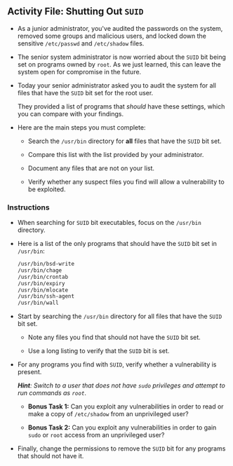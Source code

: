 ## Activity File: Shutting Out `SUID`

- As a junior administrator, you've audited the passwords on the system, removed some groups and malicious users, and locked down the sensitive `/etc/passwd` and `/etc/shadow` files.

- The senior system administrator is now worried about the `SUID` bit being set on programs owned by `root`. As we just learned, this can leave the system open for compromise in the future.

- Today your senior administrator asked you to audit the system for all files that have the `SUID` bit set for the root user. 

  They provided a list of programs that _should_ have these settings, which you can compare with your findings.

- Here are the main steps you must complete:
  - Search the `/usr/bin` directory for **all** files that have the `SUID` bit set.

  - Compare this list with the list provided by your administrator.
  - Document any files that are not on your list.
  - Verify whether any suspect files you find will allow a vulnerability to be exploited. 

### Instructions

  - When searching for `SUID` bit executables, focus on the `/usr/bin` directory.

  - Here is a list of the only programs that should have the `SUID` bit set in `/usr/bin`:

    ```bash
    /usr/bin/bsd-write
    /usr/bin/chage
    /usr/bin/crontab
    /usr/bin/expiry
    /usr/bin/mlocate
    /usr/bin/ssh-agent
    /usr/bin/wall

    ```

- Start by searching the `/usr/bin` directory for all files that have the `SUID` bit set.
  - Note any files you find that should not have the `SUID` bit set.

  - Use a long listing to verify that the `SUID` bit is set.

- For any programs you find with `SUID`, verify whether a vulnerability is present.

  _**Hint**: Switch to a user that does not have `sudo` privileges and attempt to run commands as `root`_.

  - **Bonus Task 1:** Can you exploit any vulnerabilities in order to read or make a copy of `/etc/shadow` from an unprivileged user?

  - **Bonus Task 2:** Can you exploit any vulnerabilities in order to gain `sudo` or `root` access from an unprivileged user?

- Finally, change the permissions to remove the `SUID` bit for any programs that should not have it. 
